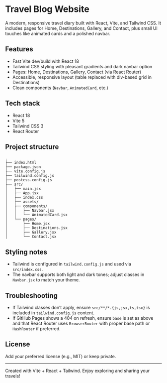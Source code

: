 # Travel Blog Website

A modern, responsive travel diary built with React, Vite, and Tailwind CSS. It includes pages for Home, Destinations, Gallery, and Contact, plus small UI touches like animated cards and a polished navbar.

## Features
- Fast Vite dev/build with React 18
- Tailwind CSS styling with pleasant gradients and dark navbar option
- Pages: Home, Destinations, Gallery, Contact (via React Router)
- Accessible, responsive layout (table replaced with div-based grid in Destinations)
- Clean components (`Navbar`, `AnimatedCard`, etc.)

## Tech stack
- React 18
- Vite 5
- Tailwind CSS 3
- React Router


## Project structure
```
.
├── index.html
├── package.json
├── vite.config.js
├── tailwind.config.js
├── postcss.config.js
├── src/
│   ├── main.jsx
│   ├── App.jsx
│   ├── index.css
│   ├── assets/
│   ├── components/
│   │   ├── Navbar.jsx
│   │   └── AnimatedCard.jsx
│   └── pages/
│       ├── Home.jsx
│       ├── Destinations.jsx
│       ├── Gallery.jsx
│       └── Contact.jsx
```

## Styling notes
- Tailwind is configured in `tailwind.config.js` and used via `src/index.css`.
- The navbar supports both light and dark tones; adjust classes in `Navbar.jsx` to match your theme.

## Troubleshooting
- If Tailwind classes don’t apply, ensure `src/**/*.{js,jsx,ts,tsx}` is included in `tailwind.config.js` content.
- If GitHub Pages shows a 404 on refresh, ensure `base` is set as above and that React Router uses `BrowserRouter` with proper base path or `HashRouter` if preferred.

## License
Add your preferred license (e.g., MIT) or keep private.

---
Created with Vite + React + Tailwind. Enjoy exploring and sharing your travels!